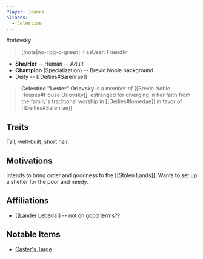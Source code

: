 ```yaml
---
Player: Joanna
aliases:
  - Celestine
---
```

#orlovsky
>[!note|no-i bg-c-green] :FasUser: Friendly

- **She/Her** -- Human -- Adult
- **Champion** (Specialization) -- Brevic Noble background
- Deity -- [[Deities#Sarenrae]]

>**Celestine "Lester" Orlovsky** is a member of [[Brevic Noble Houses#House Orlovsky]], estranged for diverging in her faith from the family's traditional worship in [[Deities#Iomedae]] in favor of [[Deities#Sarenrae]].

## Traits
Tall, well-built, short hair.

## Motivations
Intends to bring order and goodness to the [[Stolen Lands]]. Wants to set up a shelter for the poor and needy.

## Affiliations
- [[Lander Lebeda]] -- not on good terms??

## Notable Items
- [Caster's Targe](https://2e.aonprd.com/Shields.aspx?ID=5)